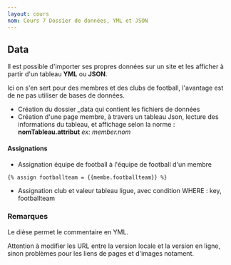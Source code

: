 ```yaml
---
layout: cours
nom: Cours 7 Dossier de données, YML et JSON
---
```


## Data

Il est possible d'importer ses propres données sur un site et les afficher à partir d'un tableau **YML** ou **JSON**.

Ici on s'en sert pour des membres et des clubs de football, l'avantage est de ne pas utiliser de bases de données.

- Création du dossier _data qui contient les fichiers de données
- Création d'une page membre, à travers un tableau Json, lecture des informations du tableau, et affichage selon la norme :
**nomTableau.attribut**
*ex: member.nom*

#### Assignations

- Assignation équipe de football à l'équipe de football d'un membre
```
{% assign footballteam = {{membe.footballteam}} %}
```

- Assignation club et valeur tableau ligue, avec condition WHERE : key, footballteam

### Remarques
Le dièse permet le commentaire en YML.

Attention à modifier les URL entre la version locale et la version en ligne, sinon problèmes pour les liens de pages et d'images notament.
